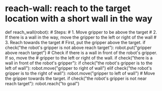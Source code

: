 # reach-wall: reach to the target location with a short wall in the way
def reach_wall(robot):
    # Steps:
    #  1. Move gripper to be above the target
    #  2. If there is a wall in the way, move the gripper to the left or right of the wall
    #  3. Reach towards the target
    # First, put the gripper above the target.
    if check("the robot's gripper is not above reach target"):
        robot.put("gripper above reach target")
    # Check if there is a wall in front of the robot's gripper. If so, move the
    # gripper to the left or right of the wall.
    if check("there is a wall in front of the robot's gripper"):
        if check("the robot's gripper is to the left of wall"):
            robot.move("gripper to right of wall")
        elif check("the robot's gripper is to the right of wall"):
            robot.move("gripper to left of wall")
    # Move the gripper towards the target.
    if check("the robot's gripper is not near reach target"):
        robot.reach("to goal")